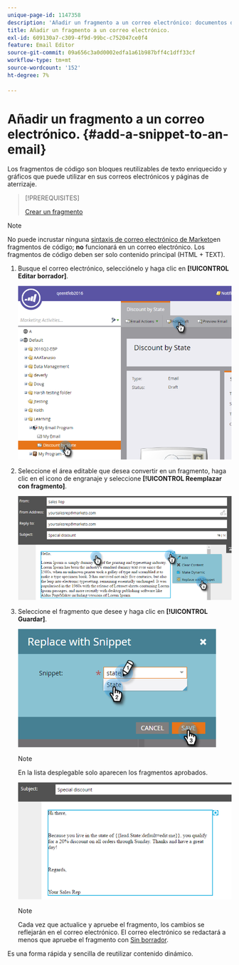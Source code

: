 ```yaml
---
unique-page-id: 1147358
description: 'Añadir un fragmento a un correo electrónico: documentos de Marketo, documentación del producto'
title: Añadir un fragmento a un correo electrónico.
exl-id: 609130a7-c309-4f9d-99bc-c752047ce0f4
feature: Email Editor
source-git-commit: 09a656c3a0d0002edfa1a61b987bff4c1dff33cf
workflow-type: tm+mt
source-wordcount: '152'
ht-degree: 7%

---
```


# Añadir un fragmento a un correo electrónico. {#add-a-snippet-to-an-email}

Los fragmentos de código son bloques reutilizables de texto enriquecido y gráficos que puede utilizar en sus correos electrónicos y páginas de aterrizaje.

>[!PREREQUISITES]
>
>[Crear un fragmento](/help/marketo/product-docs/personalization/segmentation-and-snippets/snippets/create-a-snippet.md)

>[!NOTE]
>
>No puede incrustar ninguna [sintaxis de correo electrónico de Marketo](/help/marketo/product-docs/email-marketing/general/email-editor-2/email-template-syntax.md)en fragmentos de código; **no** funcionará en un correo electrónico. Los fragmentos de código deben ser solo contenido principal (HTML + TEXT).

1. Busque el correo electrónico, selecciónelo y haga clic en **[!UICONTROL Editar borrador]**.

   ![](assets/one-2.png)

1. Seleccione el área editable que desea convertir en un fragmento, haga clic en el icono de engranaje y seleccione **[!UICONTROL Reemplazar con fragmento]**.

   ![](assets/two-2.png)

1. Seleccione el fragmento que desee y haga clic en **[!UICONTROL Guardar]**.

   ![](assets/three-1.png)

   >[!NOTE]
   >
   >En la lista desplegable solo aparecen los fragmentos aprobados.

   ![](assets/four.png)

   >[!NOTE]
   >
   >Cada vez que actualice y apruebe el fragmento, los cambios se reflejarán en el correo electrónico. El correo electrónico se redactará a menos que apruebe el fragmento con [Sin borrador](/help/marketo/product-docs/administration/users-and-roles/enable-no-draft-for-snippets.md).

Es una forma rápida y sencilla de reutilizar contenido dinámico.
